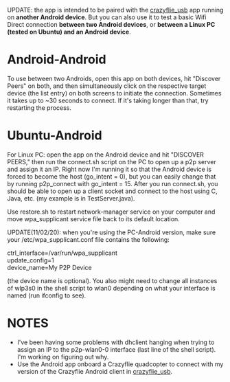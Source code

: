 UPDATE: the app is intended to be paired with the [crazyflie_usb](https://github.com/serviceberry3/crazyflie_usb) app running on __another Android device__. But you can also use it to test a basic Wifi Direct connection __between two Android devices__, or __between a Linux PC (tested on Ubuntu) and an Android device__.

# Android-Android #  
To use between two Androids, open this app on both devices, hit "Discover Peers" on both, and then simultaneously click on the respective target device (the list entry) on both screens to initiate the connection. Sometimes it takes up to ~30 seconds to connect. If it's taking longer than that, try restarting the process.

# Ubuntu-Android #  
For Linux PC: open the app on the Android device and hit "DISCOVER PEERS," then run the connect.sh script on the PC to open up a p2p server and assign it an IP. Right now I'm running it so that the Android device is forced to become the host (go_intent = 0), but you can easily change that by running p2p_connect with go_intent = 15. After you run connect.sh, you should be able to open up a client socket and connect to the host using C, Java, etc. (my example is in TestServer.java).  

Use restore.sh to restart network-manager service on your computer and move wpa_supplicant service file back to its default location.   

UPDATE(11/02/20): when you're using the PC-Android version, make sure your /etc/wpa_supplicant.conf file contains the following:  

ctrl_interface=/var/run/wpa_supplicant  
update_config=1  
device_name=My P2P Device  

(the device name is optional). You also might need to change all instances of wlp3s0 in the shell script to wlan0 depending on what your interface is named (run ifconfig to see).  


# NOTES #  
* I've been having some problems with dhclient hanging when trying to assign an IP to the p2p-wlan0-0 interface (last line of the shell script). I'm working on figuring out why. 
* Use the Android app onboard a Crazyflie quadcopter to connect with my version of the Crazyflie Android client in [crazyflie_usb](https://github.com/serviceberry3/crazyflie_usb).  



